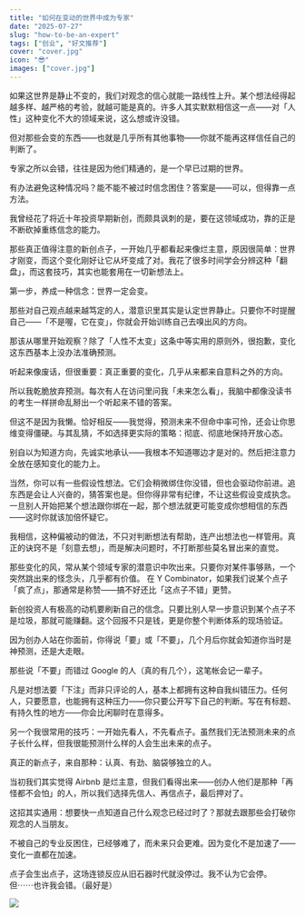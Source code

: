 ```yaml
---
title: "如何在变动的世界中成为专家"
date: "2025-07-27"
slug: "how-to-be-an-expert"
tags: ["创业", "好文推荐"]
cover: "cover.jpg"
icon: "😎"
images: ["cover.jpg"]
---
```

如果这世界是静止不变的，我们对观念的信心就能一路线性上升。某个想法经得起越多样、越严格的考验，就越可能是真的。许多人其实默默相信这一点——对「人性」这种变化不大的领域来说，这么想或许没错。



但对那些会变的东西——也就是几乎所有其他事物——你就不能再这样信任自己的判断了。



专家之所以会错，往往是因为他们精通的，是一个早已过期的世界。



有办法避免这种情况吗？能不能不被过时信念困住？答案是——可以，但得靠一点方法。



我曾经花了将近十年投资早期新创，而颇具讽刺的是，要在这领域成功，靠的正是不断砍掉重练信念的能力。



那些真正值得注意的新创点子，一开始几乎都看起来像烂主意，原因很简单：世界才刚变，而这个变化刚好让它从坏变成了对。我花了很多时间学会分辨这种「翻盘」，而这套技巧，其实也能套用在一切新想法上。



第一步，养成一种信念：世界一定会变。



那些对自己观点越来越笃定的人，潜意识里其实是认定世界静止。只要你不时提醒自己——「不是喔，它在变」，你就会开始训练自己去嗅出风的方向。



那该从哪里开始观察？除了「人性不太变」这条中等实用的原则外，很抱歉，变化这东西基本上没办法准确预测。



听起来像废话，但很重要：真正重要的变化，几乎从来都来自意料之外的方向。



所以我乾脆放弃预测。每次有人在访问里问我「未来怎么看」，我脑中都像没读书的考生一样拼命乱掰出一个听起来不错的答案。



但这不是因为我懒。恰好相反——我觉得，预测未来不但命中率可怜，还会让你思维变得僵硬。与其乱猜，不如选择更实际的策略：彻底、彻底地保持开放心态。



别自以为知道方向，先诚实地承认——我根本不知道哪边才是对的。然后把注意力全放在感知变化的能力上。



当然，你可以有一些假设性想法。它们会稍微绑住你没错，但也会驱动你前进。追东西是会让人兴奋的，猜答案也是。但你得非常有纪律，不让这些假设变成执念。
一旦别人开始把某个想法跟你绑在一起，那个想法就更可能变成你想相信的东西——这时你就该加倍怀疑它。



我相信，这种偏被动的做法，不只对判断想法有帮助，连产出想法也一样管用。真正的诀窍不是「刻意去想」，而是解决问题时，不打断那些莫名冒出来的直觉。



那些变化的风，常从某个领域专家的潜意识中吹出来。只要你对某件事够熟，一个突然跳出来的怪念头，几乎都有价值。
在 Y Combinator，如果我们说某个点子「疯了点」，那通常是称赞——搞不好还比「这点子不错」更赞。



新创投资人有极高的动机要刷新自己的信念。只要比别人早一步意识到某个点子不是垃圾，那就可能赚翻。这个回报不只是钱，更是你整个判断体系的现场验证。



因为创办人站在你面前，你得说「要」或「不要」，几个月后你就会知道你当时是神预测，还是大走眼。



那些说「不要」而错过 Google 的人（真的有几个），这笔帐会记一辈子。



凡是对想法要「下注」而非只评论的人，基本上都拥有这种自我纠错压力。任何人，只要愿意，也能拥有这种压力——你只要公开写下自己的判断。写在有标题、有持久性的地方——你会比闲聊时在意得多。



另一个我很常用的技巧：一开始先看人，不先看点子。虽然我们无法预测未来的点子长什么样，但我很能预测什么样的人会生出未来的点子。



真正的新点子，来自那种：认真、有劲、脑袋够独立的人。



当初我们其实觉得 Airbnb 是烂主意，但我们看得出来——创办人他们是那种「再怪都不会怕」的人，所以我们选择先信人、再信点子，最后押对了。



这招其实通用：想要快一点知道自己什么观念已经过时了？那就去跟那些会打破你观念的人当朋友。



不被自己的专业反困住，已经够难了，而未来只会更难。因为变化不是加速了——变化一直都在加速。



点子会生出点子，这场连锁反应从旧石器时代就没停过。我不认为它会停。
但⋯⋯也许我会错。（最好是）




![](https://prod-files-secure.s3.us-west-2.amazonaws.com/112d0858-5090-4d34-a606-b75eb8d65fd2/46476355-9cf3-4e99-9b7a-3531bc426380/1000202064.png?X-Amz-Algorithm=AWS4-HMAC-SHA256&X-Amz-Content-Sha256=UNSIGNED-PAYLOAD&X-Amz-Credential=ASIAZI2LB466VJ7XOFZF%2F20251010%2Fus-west-2%2Fs3%2Faws4_request&X-Amz-Date=20251010T134855Z&X-Amz-Expires=3600&X-Amz-Security-Token=IQoJb3JpZ2luX2VjEFUaCXVzLXdlc3QtMiJHMEUCIQDvnwn%2F8V87fg7txQWk%2F40pb7gDEO1A2QEbxKHTyrcPNgIgTAKWX5BHQar6NLluBZ58tLqJGDZcTlfjXCUck3VJNpYqiAQI7v%2F%2F%2F%2F%2F%2F%2F%2F%2F%2FARAAGgw2Mzc0MjMxODM4MDUiDBhPW5xiFsdQsI0c5SrcA9sii4L%2BWyle1poG3bta%2B8TjKnP8Tvw6uCfqhbxphlKAQzqgEUGZGBN4SLPATYkQ4aIfgbEGl1CPe4uSxDEXscs%2FxeYUt2tj31furRcXAUKmAAPg%2B%2BEj9V9%2Fe1p0An2MqyrggA4gUMQIXnEZIIs1EllJSaE%2B9vmPkUedmaC03f6imIRPJJbQU34HV%2B9p4qpUMiFNsv%2BC3Yqs9J02kij%2FQK3tmeuYYlcAN%2FQ8wsmvsUxpHv4pFELbiMgmb%2F7yfcv02kOYZuHHatjHFhDTPyappYlKHAiksLIHBGFqZfP%2FqzO93GZfhWBN%2BfvJps%2F1AXgMnNkUY%2F%2Fgv5IxPw24XGJZ1cggxVStweFTQIzldh2iAqC4JOOxtaQF8%2F%2BnI94KTtC7pHU9F9Wof0NoX9nwvvrwCyjZQmFO0py5yOKQxvYY%2BW945MkHomqVrD5jtXVhdrXYdmdpT39grjV82RZkG%2Ftds%2BPyVmeynn6wibxthcU3zGG4EPuMcHAcASPkTlUPD68zR8OdjVI%2BgQwUseTrH5NY3u4EXZ1TSgLtgt6RFbWe3gNVLclPpWXK7if4fNt8E6zH8uy2Q78oZ5IaF8eRcbeOKOX8GA%2FftG0JXwJauAKZ6%2FF5abDrnMSd%2BlW%2FdkZPMPqIpMcGOqUBBJd2aFdKYkmfLsMESMez1mSWEBEgEvFytB1%2F%2Bw6iMb8TKb916D0gBG%2FsJY4sesupq%2FiajK7CEBwqXrMQ%2B9CNG6HpBBt%2FjRMNTO41HYzTbfkmZnPE9O0VZGI%2FvZDz%2BLxmvKOuQQ0goSRFSr8WBYCpyWBI5PdfWr%2FChtc6bkdSqOcKrjOY2aEwdTv3t7NBaWz2ygbI2oYK%2BNsa6DivDq5P2ls%2FmvNp&X-Amz-Signature=582059619f3bc40fbab498b287e0b2db8112295707c0a59c17531fd930f7ba15&X-Amz-SignedHeaders=host&x-amz-checksum-mode=ENABLED&x-id=GetObject)

